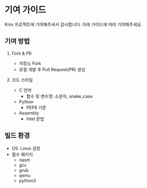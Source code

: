 # 기여 가이드
Knix 프로젝트에 기여해주셔서 감사합니다.
아래 가이드에 따라 기여해주세요.

## 기여 방법

1. Fork & PR
   * 저장소 Fork
   * 로컬 개발 후 Pull Request(PR) 생성

2. 코드 스타일
   * C 언어
     * 함수 및 변수명: 소문자, snake_case
   * Python
     * PEP8 기준
   * Assembly
     * Intel 문법

## 빌드 환경
* OS: Linux 권장
* 필수 패키지
  * nasm
  * gcc
  * grub
  * qemu
  * python3